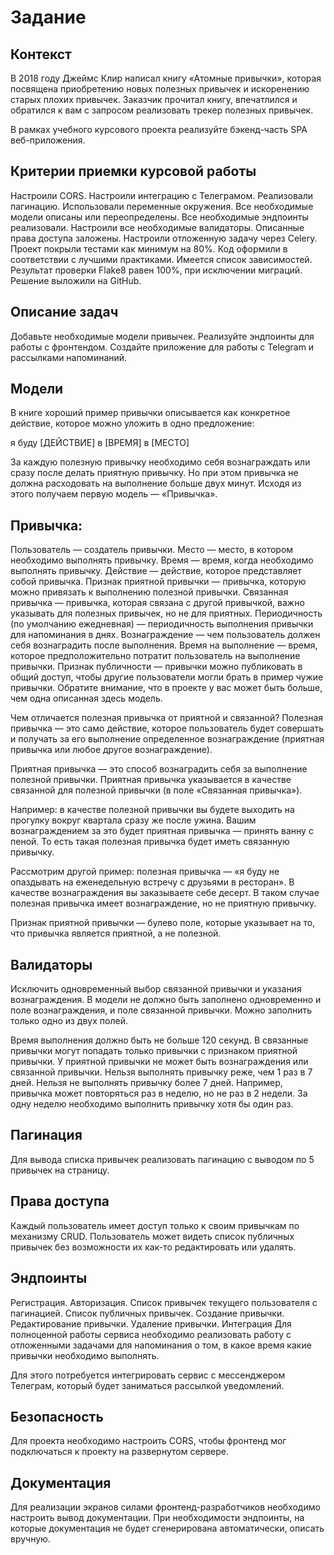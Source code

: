 # Задание
## Контекст
В 2018 году Джеймс Клир написал книгу «Атомные привычки», которая посвящена приобретению новых полезных привычек и искоренению старых плохих привычек. Заказчик прочитал книгу, впечатлился и обратился к вам с запросом реализовать трекер полезных привычек.

В рамках учебного курсового проекта реализуйте бэкенд-часть SPA веб-приложения.

## Критерии приемки курсовой работы
Настроили CORS.
Настроили интеграцию с Телеграмом.
Реализовали пагинацию.
Использовали переменные окружения.
Все необходимые модели описаны или переопределены.
Все необходимые эндпоинты реализовали.
Настроили все необходимые валидаторы.
Описанные права доступа заложены.
Настроили отложенную задачу через Celery.
Проект покрыли тестами как минимум на 80%.
Код оформили в соответствии с лучшими практиками.
Имеется список зависимостей.
Результат проверки Flake8 равен 100%, при исключении миграций.
Решение выложили на GitHub.


## Описание задач
Добавьте необходимые модели привычек.
Реализуйте эндпоинты для работы с фронтендом.
Создайте приложение для работы с Telegram и рассылками напоминаний.
## Модели
В книге хороший пример привычки описывается как конкретное действие, которое можно уложить в одно предложение:

я буду [ДЕЙСТВИЕ] в [ВРЕМЯ] в [МЕСТО]

За каждую полезную привычку необходимо себя вознаграждать или сразу после делать приятную привычку. Но при этом привычка не должна расходовать на выполнение больше двух минут. Исходя из этого получаем первую модель — «Привычка».

## Привычка:
Пользователь — создатель привычки.
Место — место, в котором необходимо выполнять привычку.
Время — время, когда необходимо выполнять привычку.
Действие — действие, которое представляет собой привычка.
Признак приятной привычки — привычка, которую можно привязать к выполнению полезной привычки.
Связанная привычка — привычка, которая связана с другой привычкой, важно указывать для полезных привычек, но не для приятных.
Периодичность (по умолчанию ежедневная) — периодичность выполнения привычки для напоминания в днях.
Вознаграждение — чем пользователь должен себя вознаградить после выполнения.
Время на выполнение — время, которое предположительно потратит пользователь на выполнение привычки.
Признак публичности — привычки можно публиковать в общий доступ, чтобы другие пользователи могли брать в пример чужие привычки.
Обратите внимание, что в проекте у вас может быть больше, чем одна описанная здесь модель.

Чем отличается полезная привычка от приятной и связанной?
Полезная привычка — это само действие, которое пользователь будет совершать и получать за его выполнение определенное вознаграждение (приятная привычка или любое другое вознаграждение).

Приятная привычка — это способ вознаградить себя за выполнение полезной привычки. Приятная привычка указывается в качестве связанной для полезной привычки (в поле «Связанная привычка»).

Например: в качестве полезной привычки вы будете выходить на прогулку вокруг квартала сразу же после ужина. Вашим вознаграждением за это будет приятная привычка — принять ванну с пеной. То есть такая полезная привычка будет иметь связанную привычку.

Рассмотрим другой пример: полезная привычка — «я буду не опаздывать на еженедельную встречу с друзьями в ресторан». В качестве вознаграждения вы заказываете себе десерт. В таком случае полезная привычка имеет вознаграждение, но не приятную привычку.

Признак приятной привычки — булево поле, которые указывает на то, что привычка является приятной, а не полезной.

## Валидаторы
Исключить одновременный выбор связанной привычки и указания вознаграждения.
В модели не должно быть заполнено одновременно и поле вознаграждения, и поле связанной привычки. Можно заполнить только одно из двух полей.

Время выполнения должно быть не больше 120 секунд.
В связанные привычки могут попадать только привычки с признаком приятной привычки.
У приятной привычки не может быть вознаграждения или связанной привычки.
Нельзя выполнять привычку реже, чем 1 раз в 7 дней.
Нельзя не выполнять привычку более 7 дней. Например, привычка может повторяться раз в неделю, но не раз в 2 недели. За одну неделю необходимо выполнить привычку хотя бы один раз.

## Пагинация
Для вывода списка привычек реализовать пагинацию с выводом по 5 привычек на страницу.

## Права доступа
Каждый пользователь имеет доступ только к своим привычкам по механизму CRUD.
Пользователь может видеть список публичных привычек без возможности их как-то редактировать или удалять.
## Эндпоинты
Регистрация.
Авторизация.
Список привычек текущего пользователя с пагинацией.
Список публичных привычек.
Создание привычки.
Редактирование привычки.
Удаление привычки.
Интеграция
Для полноценной работы сервиса необходимо реализовать работу с отложенными задачами для напоминания о том, в какое время какие привычки необходимо выполнять.

Для этого потребуется интегрировать сервис с мессенджером Телеграм, который будет заниматься рассылкой уведомлений.


## Безопасность
Для проекта необходимо настроить CORS, чтобы фронтенд мог подключаться к проекту на развернутом сервере.


## Документация
Для реализации экранов силами фронтенд-разработчиков необходимо настроить вывод документации. При необходимости эндпоинты, на которые документация не будет сгенерирована автоматически, описать вручную.
